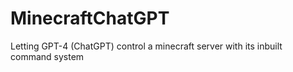 # MinecraftChatGPT
Letting GPT-4 (ChatGPT) control a minecraft server with its inbuilt command system
